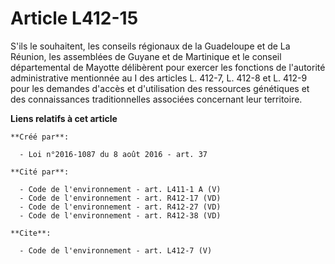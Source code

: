 # Article L412-15

S'ils le souhaitent, les conseils régionaux de la Guadeloupe et de La Réunion, les assemblées de Guyane et de Martinique et
le conseil départemental de Mayotte délibèrent pour exercer les fonctions de l'autorité administrative mentionnée au I des
articles L. 412-7, L. 412-8 et L. 412-9 pour les demandes d'accès et d'utilisation des ressources génétiques et des
connaissances traditionnelles associées concernant leur territoire.

**Liens relatifs à cet article**

	**Créé par**:

	  - Loi n°2016-1087 du 8 août 2016 - art. 37

	**Cité par**:

	  - Code de l'environnement - art. L411-1 A (V)
	  - Code de l'environnement - art. R412-17 (VD)
	  - Code de l'environnement - art. R412-27 (VD)
	  - Code de l'environnement - art. R412-38 (VD)

	**Cite**:

	  - Code de l'environnement - art. L412-7 (V)
